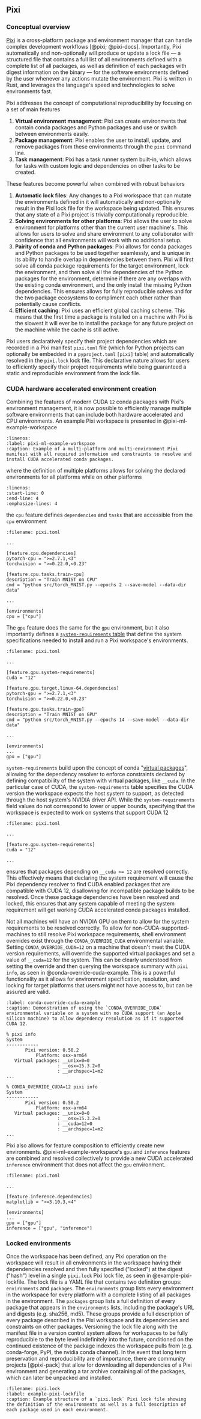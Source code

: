 ## Pixi

### Conceptual overview

[Pixi](https://www.pixi.sh/) is a cross-platform package and environment manager that can handle complex development workflows [@pixi; @pixi-docs].
Importantly, Pixi automatically and non-optionally will produce or update a lock file &mdash; a structured file that contains a full list of all environments defined with a complete list of all packages, as well as definition of each packages with digest information on the binary &mdash; for the software environments defined by the user whenever any actions mutate the environment.
Pixi is written in Rust, and leverages the language's speed and technologies to solve environments fast.

Pixi addresses the concept of computational reproducibility by focusing on a set of main features

1. **Virtual environment management**: Pixi can create environments that contain conda packages and Python packages and use or switch between environments easily.
1. **Package management**: Pixi enables the user to install, update, and remove packages from these environments through the `pixi` command line.
1. **Task management**: Pixi has a task runner system built-in, which allows for tasks with custom logic and dependencies on other tasks to be created.

These features become powerful when combined with robust behaviors

1. **Automatic lock files**: Any changes to a Pixi workspace that can mutate the environments defined in it will automatically and non-optionally result in the Pixi lock file for the workspace being updated.
This ensures that any state of a Pixi project is trivially computationally reproducible.
1. **Solving environments for other platforms**: Pixi allows the user to solve environment for platforms other than the current user machine's.
This allows for users to solve and share environment to any collaborator with confidence that all environments will work with no additional setup.
1. **Pairity of conda and Python packages**: Pixi allows for conda packages and Python packages to be used together seamlessly, and is unique in its ability to handle overlap in dependencies between them.
Pixi will first solve all conda package requirements for the target environment, lock the environment, and then solve all the dependencies of the Python packages for the environment, determine if there are any overlaps with the existing conda environment, and the only install the missing Python dependencies.
This ensures allows for fully reproducible solves and for the two package ecosystems to compliment each other rather than potentially cause conflicts.
1. **Efficient caching**: Pixi uses an efficient global caching scheme.
This means that the first time a package is installed on a machine with Pixi is the slowest it will ever be to install the package for any future project on the machine while the cache is still active.

Pixi users declaratively specify their project dependencies which are recorded in a Pixi manifest `pixi.toml` file (which for Python projects can optionally be embedded in a `pyproject.toml` `[pixi]` table) and automatically resolved in the `pixi.lock` lock file.
This declarative nature allows for users to efficiently specify their project requirements while being guaranteed a static and reproducible environment from the lock file.

### CUDA hardware accelerated environment creation

Combining the features of modern CUDA `12` conda packages with Pixi's environment management, it is now possible to efficiently manage multiple software environments that can include both hardware accelerated and CPU environments.
An example Pixi workspace is presented in @pixi-ml-example-workspace

```{literalinclude} code/ml-example/pixi.toml
:linenos:
:label: pixi-ml-example-workspace
:caption: Example of a multi-platform and multi-environment Pixi manifest with all required information and constraints to resolve and install CUDA accelerated conda packages.
```

where the definition of multiple platforms allows for solving the declared environments for all platforms while on other platforms

```{literalinclude} code/ml-example/pixi.toml
:linenos:
:start-line: 0
:end-line: 4
:emphasize-lines: 4
```

the `cpu` feature defines `dependencies` and `tasks` that are accessible from the `cpu` environment

```{code} toml
:filename: pixi.toml

...

[feature.cpu.dependencies]
pytorch-cpu = ">=2.7.1,<3"
torchvision = ">=0.22.0,<0.23"

[feature.cpu.tasks.train-cpu]
description = "Train MNIST on CPU"
cmd = "python src/torch_MNIST.py --epochs 2 --save-model --data-dir data"

...

[environments]
cpu = ["cpu"]
```

The `gpu` feature does the same for the `gpu` environment, but it also importantly defines a [`system-requirements` table](https://pixi.sh/v0.50.2/workspace/system_requirements/) that define the system specifications needed to install and run a Pixi workspace's environments.


```{code} toml
:filename: pixi.toml

...

[feature.gpu.system-requirements]
cuda = "12"

[feature.gpu.target.linux-64.dependencies]
pytorch-gpu = ">=2.7.1,<3"
torchvision = ">=0.22.0,<0.23"

[feature.gpu.tasks.train-gpu]
description = "Train MNIST on GPU"
cmd = "python src/torch_MNIST.py --epochs 14 --save-model --data-dir data"

...

[environments]
...
gpu = ["gpu"]
```

`system-requirements` build upon the concept of conda "[virtual packages](https://docs.conda.io/projects/conda/en/latest/user-guide/tasks/manage-virtual.html)", allowing for the dependency resolver to enforce constraints declared by defining compatibility of the system with virtual packages, like `__cuda`.
In the particular case of CUDA, the `system-requirements` table specifies the CUDA version the workspace expects the host system to support, as detected through the host system's NVIDIA driver API.
While the `system-requirements` field values do not correspond to lower or upper bounds, specifying that the workspace is expected to work on systems that support CUDA 12

```{code} toml
:filename: pixi.toml

...

[feature.gpu.system-requirements]
cuda = "12"

...

```

ensures that packages depending on `__cuda >= 12` are resolved correctly.
This effectively means that declaring the system requirement will cause the Pixi dependency resolver to find CUDA enabled packages that are compatible with CUDA 12, disallowing for incompatible package builds to be resolved.
Once these package dependencies have been resolved and locked, this ensures that any system capable of meeting the system requirement will get working CUDA accelerated conda packages installed.

Not all machines will have an NVIDIA GPU on them to allow for the system requirements to be resolved correctly.
To allow for non-CUDA-supported-machines to still resolve Pixi workspace requirements, shell environment overrides exist through the `CONDA_OVERRIDE_CUDA` environmental variable.
Setting `CONDA_OVERRIDE_CUDA=12` on a machine that doesn't meet the CUDA version requirements, will override the supported virtual packages and set a value of `__cuda=12` for the system.
This can be clearly understood from setting the override and then querying the workspace summary with `pixi info`, as seen in @conda-override-cuda-example.
This is a powerful functionality as it allows for environment specification, resolution, and locking for target platforms that users might not have access to, but can be assured are valid.

```{code} console
:label: conda-override-cuda-example
:caption: Demonstration of using the `CONDA_OVERRIDE_CUDA` environmental variable on a system with no CUDA support (an Apple silicon machine) to allow dependency resolution as if it supported CUDA 12.

% pixi info
System
------------
       Pixi version: 0.50.2
           Platform: osx-arm64
   Virtual packages: __unix=0=0
                   : __osx=15.3.2=0
                   : __archspec=1=m2
...

% CONDA_OVERRIDE_CUDA=12 pixi info
System
------------
       Pixi version: 0.50.2
           Platform: osx-arm64
   Virtual packages: __unix=0=0
                   : __osx=15.3.2=0
                   : __cuda=12=0
                   : __archspec=1=m2
...
```

Pixi also allows for feature composition to efficiently create new environments.
@pixi-ml-example-workspace's `gpu` and `inference` features are combined and resolved collectively to provide a new CUDA accelerated `inference` environment that does not affect the `gpu` environment.

```{code} toml
:filename: pixi.toml

...

[feature.inference.dependencies]
matplotlib = ">=3.10.3,<4"

[environments]
...
gpu = ["gpu"]
inference = ["gpu", "inference"]
```

### Locked environments

Once the workspace has been defined, any Pixi operation on the workspace will result in all environments in the workspace having their dependencies resolved and then fully specified ("locked") at the digest ("hash") level in a single `pixi.lock` Pixi lock file, as seen in @example-pixi-lockfile.
The lock file is a YAML file that contains two definition groups: `environments` and `packages`.
The `environments` group lists every environment in the workspace for every platform with a complete listing of all packages in the environment.
The `packages` group lists a full definition of every package that appears in the `environments` lists, including the package's URL and digests (e.g. sha256, md5).
These groups provide a full description of every package described in the Pixi workspace and its dependencies and constraints on other packages.
Versioning the lock file along with the manifest file in a version control system allows for workspaces to be fully reproducible to the byte level indefinitely into the future, conditioned on the continued existence of the package indexes the workspace pulls from (e.g. conda-forge, PyPI, the nvidia conda channel).
In the event that long term preservation and reproducibility are of importance, there are community projects [@pixi-pack] that allow for downloading all dependencies of a Pixi environment and generating a tar archive containing all of the packages, which can later be unpacked and installed.

```{literalinclude} example.lock
:filename: pixi.lock
:label: example-pixi-lockfile
:caption: Example structure of a `pixi.lock` Pixi lock file showing the definition of the environments as well as a full description of each package used in each environment.
```

